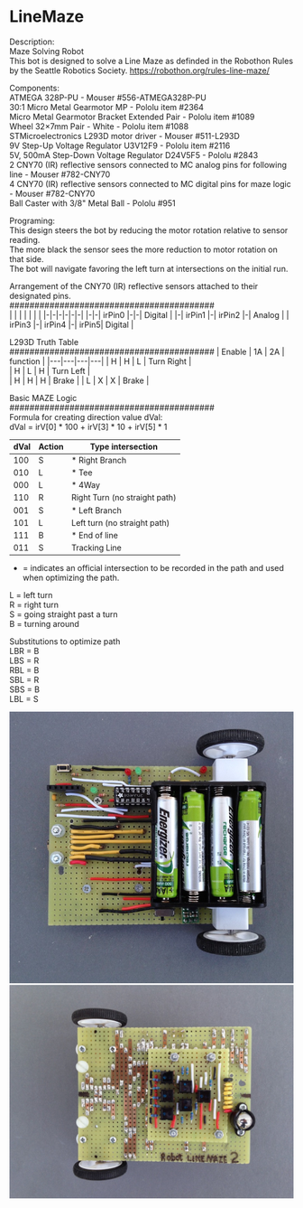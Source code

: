 # LineMaze

Description:  
Maze Solving Robot   
This bot is designed to solve a Line Maze as definded in the Robothon Rules by the Seattle Robotics Society.    https://robothon.org/rules-line-maze/  

Components:  
ATMEGA 328P-PU - Mouser #556-ATMEGA328P-PU  
30:1 Micro Metal Gearmotor MP - Pololu item #2364  
Micro Metal Gearmotor Bracket Extended Pair - Pololu item #1089  
Wheel 32×7mm Pair - White - Pololu item #1088  
STMicroelectronics L293D motor driver - Mouser #511-L293D  
9V Step-Up Voltage Regulator U3V12F9 - Pololu item #2116   
5V, 500mA Step-Down Voltage Regulator D24V5F5 - Pololu #2843  
2 CNY70 (IR) reflective sensors connected to MC analog pins for following line - Mouser #782-CNY70  
4 CNY70 (IR) reflective sensors connected to MC digital pins for maze logic - Mouser #782-CNY70  
Ball Caster with 3/8" Metal Ball - Pololu #951  


Programing:  
This design steers the bot by reducing the motor rotation relative to sensor reading.  
The more black the sensor sees the more reduction to motor rotation on that side.  
The bot will navigate favoring the left turn at intersections on the initial run.  

Arrangement of the CNY70 (IR) reflective sensors attached to their designated pins.    
#########################################  
|  |  | | |  |  |
|-|-|-|-|-|-|
|-|-| irPin0 |-|-| Digital |
|-| irPin1 |-| irPin2 |-| Analog |
| irPin3 |-| irPin4 |-| irPin5| Digital |
  

L293D Truth Table   
#########################################
| Enable | 1A | 2A | function |
|---|---|---|---|
| H | H | L | Turn Right |  
| H | L | H | Turn Left |      
| H | H | H | Brake | 
| L | X | X | Brake | 

Basic MAZE Logic  
#########################################  
Formula for creating direction value dVal:  
dVal = irV[0] * 100 + irV[3] * 10 + irV[5] * 1  

| dVal |Action | Type intersection | 
|---|---|---|
| 100 | S | * Right Branch |
| 010 | L | * Tee |
| 000 | L | * 4Way |  
| 110 | R | Right Turn (no straight path) |  
| 001 | S | * Left Branch |
| 101 | L | Left turn (no straight path) |     
| 111 | B | * End of line |
| 011 | S | Tracking Line |
* = indicates an official intersection to be recorded 
in the path and used when optimizing the path.  

L = left turn  
R = right turn  
S = going straight past a turn  
B = turning around  

Substitutions to optimize path  
LBR = B  
LBS = R  
RBL = B  
SBL = R  
SBS = B  
LBL = S  


![alt text](https://github.com/jrjennings/LineMaze/blob/master/1.jpeg?raw=true)
![alt text](https://github.com/jrjennings/LineMaze/blob/master/2.jpeg?raw=true)
